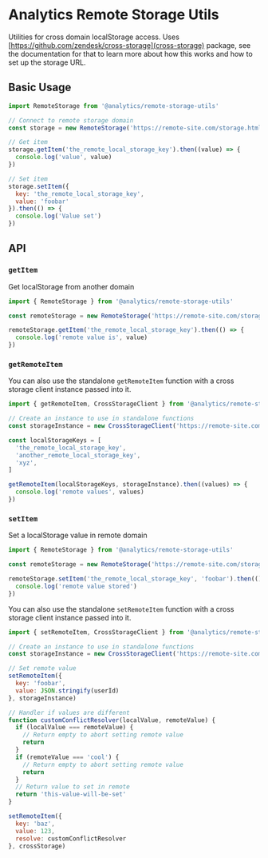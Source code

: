 <!--
title: Remote Storage Utils
pageTitle: RemoteStorage Utils
description: Utility library for cross domain localStorage access.
-->

# Analytics Remote Storage Utils

Utilities for cross domain localStorage access.  Uses [https://github.com/zendesk/cross-storage](cross-storage) package,
see the documentation for that to learn more about how this works and how to set up the storage URL.

## Basic Usage

```js
import RemoteStorage from '@analytics/remote-storage-utils'

// Connect to remote storage domain
const storage = new RemoteStorage('https://remote-site.com/storage.html')

// Get item
storage.getItem('the_remote_local_storage_key').then((value) => {
  console.log('value', value)
})

// Set item
storage.setItem({
  key: 'the_remote_local_storage_key',
  value: 'foobar'
}).then(() => {
  console.log('Value set')
})
```

## API

### `getItem`

Get localStorage from another domain

```js
import { RemoteStorage } from '@analytics/remote-storage-utils'

const remoteStorage = new RemoteStorage('https://remote-site.com/storage.html')

remoteStorage.getItem('the_remote_local_storage_key').then(() => {
  console.log('remote value is', value)
})
```

### `getRemoteItem`

You can also use the standalone `getRemoteItem` function with a cross storage client instance passed into it.

```js
import { getRemoteItem, CrossStorageClient } from '@analytics/remote-storage-utils'

// Create an instance to use in standalone functions
const storageInstance = new CrossStorageClient('https://remote-site.com/storage.html')

const localStorageKeys = [
  'the_remote_local_storage_key',
  'another_remote_local_storage_key',
  'xyz',
]

getRemoteItem(localStorageKeys, storageInstance).then((values) => {
  console.log('remote values', values)
})
```

### `setItem`

Set a localStorage value in remote domain

```js
import { RemoteStorage } from '@analytics/remote-storage-utils'

const remoteStorage = new RemoteStorage('https://remote-site.com/storage.html')

remoteStorage.setItem('the_remote_local_storage_key', 'foobar').then(() => {
  console.log('remote value stored')
})
```

You can also use the standalone `setRemoteItem` function with a cross storage client instance passed into it.

```js
import { setRemoteItem, CrossStorageClient } from '@analytics/remote-storage-utils'

// Create an instance to use in standalone functions
const storageInstance = new CrossStorageClient('https://remote-site.com/storage.html')

// Set remote value
setRemoteItem({
  key: 'foobar',
  value: JSON.stringify(userId)
}, storageInstance)

// Handler if values are different
function customConflictResolver(localValue, remoteValue) {
  if (localValue === remoteValue) {
    // Return empty to abort setting remote value
    return
  }
  if (remoteValue === 'cool') {
    // Return empty to abort setting remote value
    return
  }
  // Return value to set in remote
  return 'this-value-will-be-set'
}

setRemoteItem({
  key: 'baz',
  value: 123,
  resolve: customConflictResolver
}, crossStorage)
```
